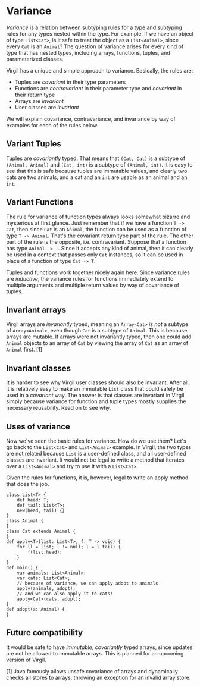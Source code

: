 # Variance #

_Variance_ is a relation between subtyping rules for a type and subtyping rules for any types nested within the type. For example, if we have an object of type `List<Cat>`, is it safe to treat the object as a `List<Animal>`, since every `Cat` is an `Animal`? The question of variance arises for every kind of type that has nested types, including arrays, functions, tuples, and parameterized classes.

Virgil has a unique and simple approach to variance. Basically, the rules are:

  * Tuples are _covariant_ in their type parameters
  * Functions are _contravariant_ in their parameter type and _covariant_ in their return type
  * Arrays are _invariant_
  * User classes are _invariant_

We will explain covariance, contravariance, and invariance by way of examples for each of the rules below.

## Variant Tuples ##

Tuples are _covariantly_ typed. That means that `(Cat, Cat)` is a subtype of `(Animal, Animal)` and `(Cat, int)` is a subtype of `(Animal, int)`. It is easy to see that this is safe because tuples are immutable values, and clearly two cats are two animals, and a cat and an `int` are usable as an animal and an `int`.

## Variant Functions ##

The rule for variance of function types always looks somewhat bizarre and mysterious at first glance. Just remember that if we have a function `T -> Cat`, then since `Cat` is an `Animal`, the function can be used as a function of type `T -> Animal`. That's the covariant return type part of the rule. The other part of the rule is the opposite, i.e. contravariant. Suppose that a function has type `Animal -> T`. Since it accepts any kind of animal, then it can clearly be used in a context that passes only `Cat` instances, so it can be used in place of a function of type `Cat -> T`.

Tuples and functions work together nicely again here. Since variance rules are _inductive_, the variance rules for functions immediately extend to multiple arguments and multiple return values by way of covariance of tuples.

## Invariant arrays ##

Virgil arrays are _invariantly_ typed, meaning an `Array<Cat>` _is not_ a subtype of `Array<Animal>`, even though `Cat` is a subtype of `Animal`. This is because arrays are mutable. If arrays were not invariantly typed, then one could add `Animal` objects to an array of `Cat` by viewing the array of `Cat` as an array of `Animal` first. [1]

## Invariant classes ##

It is harder to see why Virgil user classes should also be invariant. After all, it is relatively easy to make an immutable `List` class that could safely be used in a _covariant_ way. The answer is that classes are invariant in Virgil simply because variance for function and tuple types mostly supplies the necessary reusability. Read on to see why.

## Uses of variance ##

Now we've seen the basic rules for variance. How do we use them? Let's go back to the `List<Cat>` and `List<Animal>` example. In Virgil, the two types are not related because `List` is a user-defined class, and all user-defined classes are invariant. It would not be legal to write a method that iterates over a `List<Animal>` and try to use it with a `List<Cat>`.

Given the rules for functions, it is, however, legal to write an apply method that does the job.

```
class List<T> {
    def head: T;
    def tail: List<T>;
    new(head, tail) {}
}
class Animal {
}
class Cat extends Animal {
}
def apply<T>(list: List<T>, f: T -> void) {
    for (l = list; l != null; l = l.tail) {
        f(list.head);
    }
}
def main() {
    var animals: List<Animal>;
    var cats: List<Cat>;
    // because of variance, we can apply adopt to animals
    apply(animals, adopt);
    // and we can also apply it to cats!
    apply<Cat>(cats, adopt);
}
def adopt(a: Animal) {
}
```

## Future compatibility ##

It would be safe to have _immutable_, _covariantly_ typed arrays, since updates are not be allowed to immutable arrays. This is planned for an upcoming version of Virgil.

[1] Java famously allows unsafe covariance of arrays and dynamically checks all stores to arrays, throwing an exception for an invalid array store.
